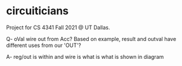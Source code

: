 # circuiticians
Project for CS 4341 Fall 2021 @ UT Dallas.

Q-
oVal wire out from Acc? Based on example, result and outval have different uses from our 'OUT'?

A-
reg/out is within and wire is what is what is shown in diagram

